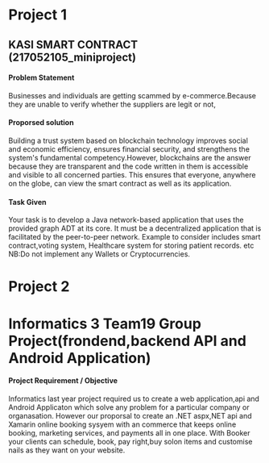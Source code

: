 # Project 1

## KASI SMART CONTRACT (217052105_miniproject)

#### Problem Statement 

Businesses and individuals are getting scammed by e-commerce.Because they are unable to verify whether the suppliers are legit or not,


#### Proporsed solution

Building a trust system based on blockchain technology improves social and economic efficiency, ensures financial security, 
and strengthens the system's fundamental competency.However, blockchains are the answer because they are transparent and the code written in them is accessible and visible to all concerned parties.
This ensures that everyone, anywhere on the globe, can view the smart contract as well as its application.

#### Task Given

Your task is to develop a Java network-based application that uses the provided graph ADT at its core.
It must be a decentralized application that is facilitated by the peer-to-peer network.
 Example to consider includes smart contract,voting system, Healthcare system for storing patient records. etc 
NB:Do not implement any Wallets or Cryptocurrencies.

# Project 2
# Informatics 3 Team19 Group Project(frondend,backend API and Android Application)

#### Project Requirement / Objective

Informatics last year project  required us to create a web application,api and Android Applicaton which solve any problem for a particular company or organasation. However our proporsal to create an .NET aspx,NET api and Xamarin  online booking sysyem with an  commerce that keeps online booking, marketing services, and payments all in one place. With Booker your clients can schedule, book,  pay right,buy solon items and customise nails as they want on your website. 



